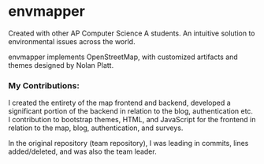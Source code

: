 # envmapper

Created with other AP Computer Science A students. An intuitive solution to environmental issues across the world.

envmapper implements OpenStreetMap, with customized artifacts and themes designed by Nolan Platt.


### My Contributions:

I created the entirety of the map frontend and backend, developed a significant portion of the backend in relation to the blog, authentication etc. I contribution to bootstrap themes, HTML, and JavaScript for the frontend in relation to the map, blog, authentication, and surveys. 


In the original repository (team repository), I was leading in commits, lines added/deleted, and was also the team leader.
